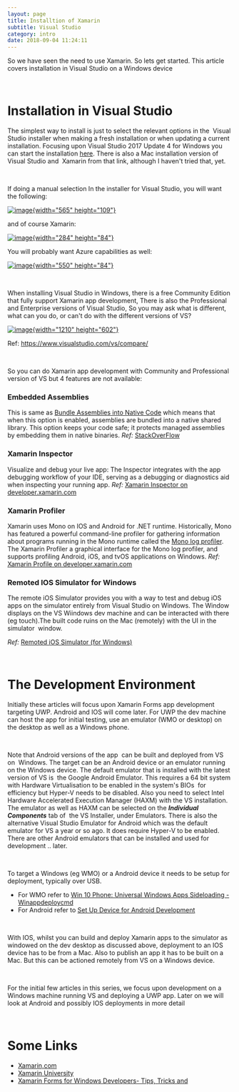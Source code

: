 ```yaml
---
layout: page
title: Installtion of Xamarin
subtitle: Visual Studio
category: intro
date: 2018-09-04 11:24:11
---
```




 So we have seen the need to use Xamarin. So lets get started. This
article covers installation in Visual Studio on a Windows device

 

Installation in Visual Studio
=============================

The simplest way to install is just to select the relevant options in
the  Visual Studio installer when making a fresh installation or when
updating a current installation. Focusing upon Visual Studio 2017 Update
4 for Windows you can start the installation
[here](https://www.xamarin.com/download). There is also a Mac
installation version of Visual Studio and  Xamarin from that link,
although I haven't tried that, yet.

 

If doing a manual selection In the installer for Visual Studio, you will
want the following:

[![image](http://embedded101.com/Portals/0/SunBlogNuke/2/Windows-Live-Writer/Xamarin-for-Windows-Developers-101-Getti_FF12/image_thumb.png "image"){width="565"
height="109"}](http://embedded101.com/Portals/0/SunBlogNuke/2/Windows-Live-Writer/Xamarin-for-Windows-Developers-101-Getti_FF12/image_2.png)

and of course Xamarin:

[![image](http://embedded101.com/Portals/0/SunBlogNuke/2/Windows-Live-Writer/Xamarin-for-Windows-Developers-101-Getti_FF12/image_thumb_1.png "image"){width="284"
height="84"}](http://embedded101.com/Portals/0/SunBlogNuke/2/Windows-Live-Writer/Xamarin-for-Windows-Developers-101-Getti_FF12/image_4.png)

You will probably want Azure capabilities as well:

[![image](http://embedded101.com/Portals/0/SunBlogNuke/2/Windows-Live-Writer/Xamarin-for-Windows-Developers-101-Getti_FF12/image_thumb_2.png "image"){width="550"
height="84"}](http://embedded101.com/Portals/0/SunBlogNuke/2/Windows-Live-Writer/Xamarin-for-Windows-Developers-101-Getti_FF12/image_6.png)

 

When installing Visual Studio in Windows, there is a free Community
Edition that fully support Xamarin app development, There is also the
Professional and Enterprise versions of Visual Studio, So you may ask
what is different, what can you do, or can't do with the different
versions of VS?

[![image](http://embedded101.com/Portals/0/SunBlogNuke/2/Windows-Live-Writer/Xamarin-for-Windows-Developers-101-Getti_FF12/image_thumb_4.png "image"){width="1210"
height="602"}](http://embedded101.com/Portals/0/SunBlogNuke/2/Windows-Live-Writer/Xamarin-for-Windows-Developers-101-Getti_FF12/image_10.png)

Ref: <https://www.visualstudio.com/vs/compare/>

 

So you can do Xamarin app development with Community and Professional
version of VS but 4 features are not available:

### Embedded Assemblies

This is same as [Bundle Assemblies into Native
Code](https://developer.xamarin.com/guides/android/deployment,_testing,_and_metrics/publishing_an_application/part_1_-_preparing_an_application_for_release/#Bundle_Assemblies_into_Native_Code)
which means that when this option is enabled, assemblies are bundled
into a native shared library. This option keeps your code safe; it
protects managed assemblies by embedding them in native binaries. *Ref:*
[StackOverFlow](https://stackoverflow.com/questions/36896843/what-is-xamarin-embeded-assembly-feature-in-visual-studio-enterprise)

### Xamarin Inspector

Visualize and debug your live app: The Inspector integrates with the app
debugging workflow of your IDE, serving as a debugging or diagnostics
aid when inspecting your running app. *Ref:* [Xamarin Inspector on
developer.xamarin.com](https://developer.xamarin.com/guides/cross-platform/inspector/ "https://developer.xamarin.com/guides/cross-platform/inspector/")

### Xamarin Profiler

Xamarin uses Mono on IOS and Android for .NET runtime. Historically,
Mono has featured a powerful command-line profiler for gathering
information about programs running in the Mono runtime called the [Mono
log
profiler](http://www.mono-project.com/docs/debug+profile/profile/profiler/).
The Xamarin Profiler a graphical interface for the Mono log profiler,
and supports profiling Android, iOS, and tvOS applications on Windows.
*Ref:* [Xamarin Profile on
developer.xamarin.com](https://developer.xamarin.com/guides/cross-platform/profiler/)

### Remoted IOS Simulator for Windows

The remote iOS Simulator provides you with a way to test and debug iOS
apps on the simulator entirely from Visual Studio on Windows. The Window
displays on the VS Wiindows dev machine and can be interacted with there
(eg touch).The built code ruins on the Mac (remotely) with the UI in the
simulator  window.

*Ref:* [Remoted iOS Simulator (for
Windows)](https://developer.xamarin.com/guides/cross-platform/windows/ios-simulator/)

 

The Development Environment
===========================

Initially these articles will focus upon Xamarin Forms app development
targeting UWP. Android and IOS will come later. For UWP the dev machine
can host the app for initial testing, use an emulator (WMO or desktop)
on the desktop as well as a Windows phone.

 

Note that Android versions of the app  can be built and deployed from VS
on  Windows. The target can be an Android device or an emulator running
on the Windows device. The default emulator that is installed with the
latest version of VS is  the Google Android Emulator. This requires a 64
bit system with Hardware Virtualisation to be enabled in the system's
BIOs  for efficiency but Hyper-V needs to be disabled. Also you need to
select Intel Hardware Accelerated Execution Manager (HAXM) with the VS
installation. The emulator as well as HAXM can be selected on the
***Individual Components*** tab of  the VS Installer, under Emulators.
There is also the alternative Visual Studio Emulator for Android which
was the default emulator for VS a year or so ago. It does require
Hyper-V to be enabled. There are other Android emulators that can be
installed and used for development .. later.

 

To target a Windows (eg WMO) or a Android device it needs to be setup
for deployment, typically over USB.

-   For WMO refer to [Win 10 Phone: Universal Windows Apps Sideloading -
    Winappdeploycmd](http://www.embedded101.com/Blogs/entryid/735)
-   For Android refer to [Set Up Device for Android
    Development](https://developer.xamarin.com/guides/android/getting_started/installation/set_up_device_for_development/ "https://developer.xamarin.com/guides/android/getting_started/installation/set_up_device_for_development/")

 

With IOS, whilst you can build and deploy Xamarin apps to the simulator
as windowed on the dev desktop as discussed above, deployment to an IOS
device has to be from a Mac. Also to publish an app it has to be built
on a Mac. But this can be actioned remotely from VS on a Windows device.

 

For the initial few articles in this series, we focus upon development
on a Windows machine running VS and deploying a UWP app. Later on we
will look at Android and possibly IOS deployments in more detail

 

Some Links
==========

-   [Xamarin,com](https://www.xamarin.com/ "Xamarin")
-   [Xamarin
    University](https://university.xamarin.com/ "Xamarin University")
-   [Xamarin Forms for Windows Developers- Tips, Tricks
    and](https://www.wintellect.com/xamarin-forms-for-windows-developers-tips-tricks-and-lessons-learned-part-1/ "Xamarin Forms for Windows Developers- Tips, Tricks and")